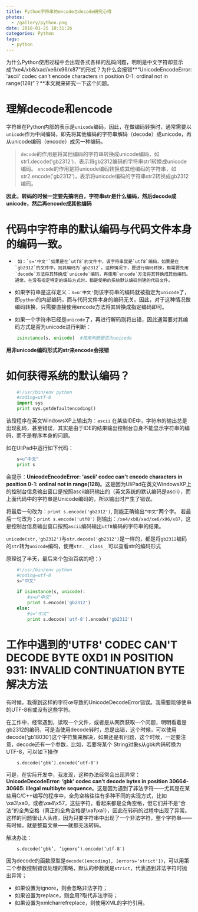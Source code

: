 ```yaml
---
title: Python字符串的encode与decode研究心得
photos:
  - /gallery/python.png
date: 2018-01-25 10:31:26
categories: Python
tags:
  - python
---
```

为什么Python使用过程中会出现各式各样的乱码问题，明明是中文字符却显示成“/xe4/xb8/xad/xe6/x96/x87”的形式？为什么会报错**“UnicodeEncodeError: 'ascii' codec can't encode characters in position 0-1: ordinal not in range(128)”？**本文就来研究一下这个问题。
<!--more-->

# 理解decode和encode

字符串在Python内部的表示是`unicode`编码，因此，在做编码转换时，通常需要以`unicode`作为中间编码，即先将其他编码的字符串解码（decode）成unicode，再从unicode编码（encode）成另一种编码。 
> `decode`的作用是将其他编码的字符串转换成unicode编码，如str1.decode('gb2312')，表示将gb2312编码的字符串str1转换成unicode编码。 
> `encode`的作用是将unicode编码转换成其他编码的字符串，如str2.encode('gb2312')，表示将unicode编码的字符串str2转换成gb2312编码。
 
**因此，转码的时候一定要先搞明白，字符串str是什么编码，然后decode成unicode，然后再encode成其他编码**


# 代码中字符串的默认编码与代码文件本身的编码一致。 

-      如：`s='中文'`如果是在`utf8`的文件中，该字符串就是`utf8`编码，如果是在`gb2312`的文件中，则其编码为`gb2312`。这种情况下，要进行编码转换，都需要先用`decode`方法将其转换成`unicode`编码，再使用`encode`方法将其转换成其他编码。通常，在没有指定特定的编码方式时，都是使用的系统默认编码创建的代码文件。 

- 如果字符串是这样定义：`s=u'中文'`则该字符串的编码就被指定为`unicode`了，即`python`的内部编码，而与代码文件本身的编码无关。因此，对于这种情况做编码转换，只需要直接使用encode方法将其转换成指定编码即可。


- 如果一个字符串已经是`unicode`了，再进行解码则将出错，因此通常要对其编码方式是否为unicode进行判断：

``` python
	isinstance(s, unicode)  #用来判断是否为unicode 
```

**用非unicode编码形式的str来encode会报错** 

# 如何获得系统的默认编码？

``` python 
	#!/usr/bin/env python
	#coding=utf-8
	import sys
	print sys.getdefaultencoding() 
```
	
该段程序在英文WindowsXP上输出为：`ascii` 
在某些IDE中，字符串的输出总是出现乱码，甚至错误，其实是由于IDE的结果输出控制台自身不能显示字符串的编码，而不是程序本身的问题。 

如在UliPad中运行如下代码：
``` python 
	s=u"中文"
	print s 
```

会提示：**UnicodeEncodeError: 'ascii' codec can't encode characters in position 0-1: ordinal not in range(128)**。这是因为UliPad在英文WindowsXP上的控制台信息输出窗口是按照ascii编码输出的（英文系统的默认编码是ascii），而上面代码中的字符串是Unicode编码的，所以输出时产生了错误。

将最后一句改为：`print s.encode('gb2312')`, 则能正确输出`“中文”`两个字。
若最后一句改为：`print s.encode('utf8')` 则输出：`/xe4/xb8/xad/xe6/x96/x87`，这是控制台信息输出窗口按照`ascii`编码输出`utf8`编码的字符串的结果。

`unicode(str,'gb2312')`与`str.decode('gb2312')`是一样的，都是将`gb2312`编码的`str`转为`unicode`编码，使用`str.__class__`可以查看str的编码形式

原理说了半天，最后来个包治百病的吧：）

``` python
	#!/usr/bin/env python  
	#coding=utf-8  
	s="中文"  
  
	if isinstance(s, unicode):  
		#s=u"中文"  
		print s.encode('gb2312')  
	else:  
		#s="中文"  
		print s.decode('utf-8').encode('gb2312') 
```

# 工作中遇到的'UTF8' CODEC CAN'T DECODE BYTE 0XD1 IN POSITION 931: INVALID CONTINUATION BYTE解决方法

有时候，我得到这样的字符œ导致的UnicodeDecodeError错误。我需要能够使串的UTF-8有或没有这些字符。

在工作中，经常遇到，读取一个文件，或者是从网页获取一个问题，明明看着是gb2312的编码，可是当使用decode转时，总是出错，这个时候，可以使用decode(‘gb18030′)这个字符集来解决，如果还是有问题，这个时候，一定要注意，decode还有一个参数，比如，若要将某个 String对象s从gbk内码转换为UTF-8，可以如下操作

```
	s.decode(‘gbk’).encode(‘utf-8′)
```

可是，在实际开发中，我发现，这种办法经常会出现异常：**UnicodeDecodeError: ‘gbk’ codec can’t decode bytes in position 30664-30665: illegal multibyte sequence**。这是因为遇到了非法字符——尤其是在某些用C/C++编写的程序中，全角空格往往有多种不同的实现方式，比如\xa3\xa0，或者\xa4\x57，这些字符，看起来都是全角空格，但它们并不是“合法”的全角空格（真正的全角空格是\xa1\xa1），因此在转码的过程中出现了异常。这样的问题很让人头疼，因为只要字符串中出现了一个非法字符，整个字符串——有时候，就是整篇文章——就都无法转码。

解决办法：

```
	s.decode(‘gbk’, ‘ignore’).encode(‘utf-8′)
```

因为decode的函数原型是`decode([encoding], [errors='strict'])`，可以用第二个参数控制错误处理的策略，默认的参数就是`strict`，代表遇到非法字符时抛出异常；

- 如果设置为ignore，则会忽略非法字符；
- 如果设置为replace，则会用?取代非法字符；
- 如果设置为xmlcharrefreplace，则使用XML的字符引用。